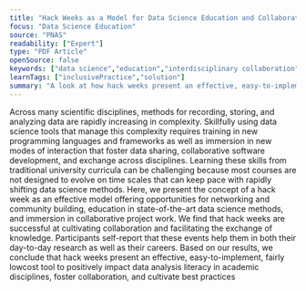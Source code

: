 ```yaml
---
title: "Hack Weeks as a Model for Data Science Education and Collaboration"
focus: "Data Science Education"
source: "PNAS"
readability: ["Expert"]
type: "PDF Article"
openSource: false
keywords: ["data science","education","interdisciplinary collaboration","reproducibility"]
learnTags: ["inclusivePractice","solution"]
summary: "A look at how hack weeks present an effective, easy-to-implement, fairly low-cost tool that can positively impact data analysis literacy in academic disciplines, foster collaboration, and cultivate best practices. "
---
```

Across many scientific disciplines, methods for recording, storing, and analyzing data are rapidly increasing in complexity. Skillfully using data science tools that manage this complexity requires training in new programming languages and frameworks as well as immersion in new modes of interaction that foster data sharing, collaborative software development, and exchange across disciplines. Learning these skills from traditional university curricula can be challenging because most courses are not designed to evolve on time scales that can keep pace with rapidly shifting data science methods. Here, we present the concept of a hack week as an effective model offering opportunities for networking and community building, education in state-of-the-art data science methods, and immersion in collaborative project work. We find that hack weeks are successful at cultivating collaboration and facilitating the exchange of knowledge. Participants self-report that these events help them in both their day-to-day research as well as their careers. Based on our results, we conclude that hack weeks present an effective, easy-to-implement, fairly lowcost tool to positively impact data analysis literacy in academic disciplines, foster collaboration, and cultivate best practices
